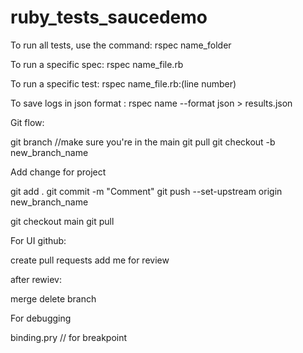 # ruby_tests_saucedemo
To run all tests, use the command:
rspec name_folder 

To run a specific spec:
rspec name_file.rb

To run a specific test:
rspec name_file.rb:(line number)

To save logs in json format :
rspec name --format json  > results.json


Git flow:

git branch //make sure you're in the main
git pull
git checkout -b new_branch_name

Add change for project

git add .
git commit -m "Comment"
git push --set-upstream origin new_branch_name

git checkout main
git pull

For UI github:

create pull requests
add me for review

after rewiev:

merge
delete branch

For debugging

binding.pry // for breakpoint
